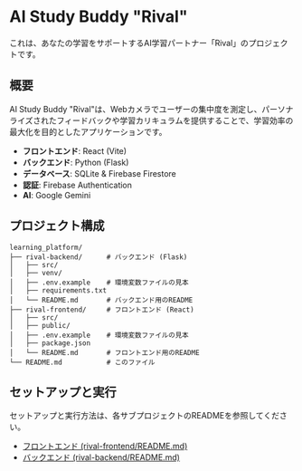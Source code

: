 # AI Study Buddy "Rival"

これは、あなたの学習をサポートするAI学習パートナー「Rival」のプロジェクトです。

## 概要

AI Study Buddy "Rival"は、Webカメラでユーザーの集中度を測定し、パーソナライズされたフィードバックや学習カリキュラムを提供することで、学習効率の最大化を目的としたアプリケーションです。

- **フロントエンド**: React (Vite)
- **バックエンド**: Python (Flask)
- **データベース**: SQLite & Firebase Firestore
- **認証**: Firebase Authentication
- **AI**: Google Gemini

## プロジェクト構成

```
learning_platform/
├── rival-backend/      # バックエンド (Flask)
│   ├── src/
│   ├── venv/
│   ├── .env.example    # 環境変数ファイルの見本
│   ├── requirements.txt
│   └── README.md       # バックエンド用のREADME
├── rival-frontend/     # フロントエンド (React)
│   ├── src/
│   ├── public/
│   ├── .env.example    # 環境変数ファイルの見本
│   ├── package.json
│   └── README.md       # フロントエンド用のREADME
└── README.md           # このファイル
```

## セットアップと実行

セットアップと実行方法は、各サブプロジェクトのREADMEを参照してください。

- [フロントエンド (rival-frontend/README.md)](./rival-frontend/README.md)
- [バックエンド (rival-backend/README.md)](./rival-backend/README.md)
